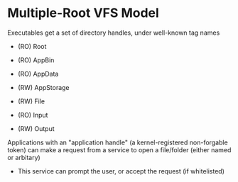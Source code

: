 Multiple-Root VFS Model
====

Executables get a set of directory handles, under well-known tag names

- (RO) Root
- (RO) AppBin
- (RO) AppData
- (RW) AppStorage

- (RW) File
- (RO) Input
- (RW) Output

Applications with an "application handle" (a kernel-registered non-forgable token) can make a request from a service to open a file/folder (either named or arbitary)
- This service can prompt the user, or accept the request (if whitelisted)

